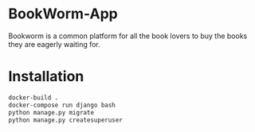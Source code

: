 # BookWorm-App
Bookworm is a common platform for all the book lovers to buy the books they are eagerly waiting for.  

# Installation
```bash
docker-build .
docker-compose run django bash
python manage.py migrate
python manage.py createsuperuser
```
